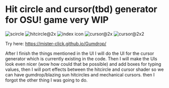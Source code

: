 # Hit circle and cursor(tbd) generator for OSU! game very WIP

![scircle](https://github.com/user-attachments/assets/425eeed7-5ec4-4808-a8eb-9567c595b2dc)
![hitcircle@2x](https://github.com/user-attachments/assets/a2a11e1c-e71b-40eb-b9ba-020b3669452e)
![index icon](https://github.com/user-attachments/assets/582b395b-069c-43e9-bd7f-1785d8c60c31)
![cursor@2x](https://github.com/user-attachments/assets/7c925205-9e6e-40af-9ece-c561e6ae2439)
![cursor@2x2](https://github.com/user-attachments/assets/e7559d2e-0a8e-4049-9471-17abae1d0a47)

Try here: https://mister-click.github.io/Gumdrop/

After I finish the things mentioned in the UI I will do the UI for the cursor generator which is currently existing in the code. Then I will make the UIs look even nicer (wow how could that be possible) and add boxes for typing values, then I will port effects between the hitcircle and cursor shader so we can have gumdrop/blazing sun hitcircles and mechanical cursors. then I forgot the other thing I was going to do.
